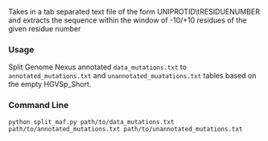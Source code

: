 Takes in a tab separated text file of the form UNIPROTID\tRESIDUENUMBER and extracts the sequence within the window of -10/+10 residues of the given residue number


### Usage
Split Genome Nexus annotated ```data_mutations.txt``` to ```annotated_mutations.txt``` and ```unannotated_muatations.txt``` tables based on the empty HGVSp_Short.

### Command Line
```
python split_maf.py path/to/data_mutations.txt path/to/annotated_mutations.txt path/to/unannotated_mutations.txt
```
